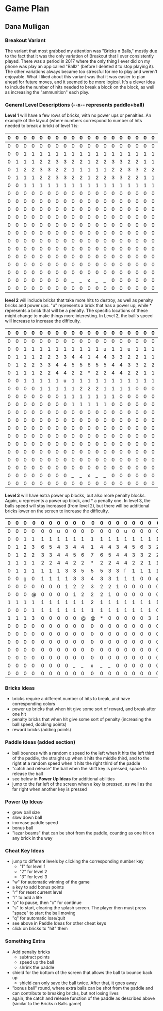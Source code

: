 # Game Plan
## Dana Mulligan

### Breakout Variant
The variant that most grabbed my attention was "Bricks n Balls,"
mostly due to the fact that it was the only variation of Breakout that I ever 
consistently played. There was a period in 2017 where the only thing I ever did
on my phone was play an app called "Ballz" (before I deleted it to stop playing it).
The other variations always became too stressful for me to play and weren't enjoyable. 
What I liked about this variant was that it was easier to plan ahead for future moves,
and it seemed to be more logical. It's a clever idea to include the number of hits needed
to break a block on the block, as well as increasing the "ammunition" each play. 
### General Level Descriptions (--x-- represents paddle+ball)
**Level 1** will have a few rows of bricks, with no power ups or penalties.
An example of the layout (where numbers correspond to number of hits needed
to break a brick) of level 1 is:

|0|0|0|0|0|0|0|0|0|0|0|0|0|0|0|0|0|0|0|0|0|
---|---|---|---|---|---|---|---|---|---|---|---|---|---|---|---|---|---|---|---|---
|0|0|0|0|0|0|0|0|0|0|0|0|0|0|0|0|0|0|0|0|0|
|0|0|1|1|1|1|1|1|1|1|1|1|1|1|1|1|1|1|1|0|0|
|0|1|1|1|2|2|3|3|2|2|1|2|2|3|3|2|2|1|1|1|0|
|0|1|2|2|3|3|2|2|1|1|1|1|1|2|2|3|3|2|2|1|0|
|0|1|1|1|2|2|3|3|2|2|1|2|2|3|3|2|2|1|1|1|0|
|0|0|1|1|1|1|1|1|1|1|1|1|1|1|1|1|1|1|1|0|0|
|0|0|0|0|0|0|0|0|0|0|0|0|0|0|0|0|0|0|0|0|0|
|0|0|0|0|0|0|0|0|0|0|0|0|0|0|0|0|0|0|0|0|0|
|0|0|0|0|0|0|0|0|0|0|0|0|0|0|0|0|0|0|0|0|0|
|0|0|0|0|0|0|0|0|0|0|0|0|0|0|0|0|0|0|0|0|0|
|0|0|0|0|0|0|0|0|0|0|0|0|0|0|0|0|0|0|0|0|0|
|0|0|0|0|0|0|0|0|0|0|0|0|0|0|0|0|0|0|0|0|0|
|0|0|0|0|0|0|0|0|0|0|0|0|0|0|0|0|0|0|0|0|0|
|0|0|0|0|0|0|0|0|0|0|0|0|0|0|0|0|0|0|0|0|0|
|0|0|0|0|0|0|0|0|0|0|0|0|0|0|0|0|0|0|0|0|0|
|0|0|0|0|0|0|0|0|0|0|0|0|0|0|0|0|0|0|0|0|0|
|0|0|0|0|0|0|0|0|0|0|0|0|0|0|0|0|0|0|0|0|0|
|0|0|0|0|0|0|0|0|_|_|x|_|_|0|0|0|0|0|0|0|0|
|0|0|0|0|0|0|0|0|0|0|0|0|0|0|0|0|0|0|0|0|0|

**level 2** will include bricks that take more hits to destroy, as
well as penalty bricks and power ups. "u" represents a brick that
has a power up, while * represents a brick that will be a penalty. 
The specific locations of these might change to make things more interesting.
In Level 2, the ball's speed will increase to increase the difficulty.

|0|0|0|0|0|0|0|0|0|0|0|0|0|0|0|0|0|0|0|0|0|
---|---|---|---|---|---|---|---|---|---|---|---|---|---|---|---|---|---|---|---|---
|0|0|0|0|0|0|0|0|0|0|0|0|0|0|0|0|0|0|0|0|0|
|0|0|1|1|1|1|1|1|1|1|1|1|u|1|1|u|1|1|1|0|0|
|0|1|1|1|2|2|3|3|4|4|1|4|4|3|3|2|2|1|1|1|0|
|0|1|2|2|3|3|4|4|5|5|6|5|5|4|4|3|3|2|2|1|0|
|0|1|1|1|2|2|4|4|2|2|*|2|2|4|4|2|2|1|1|1|0|
|0|0|1|1|1|1|1|u|1|1|1|1|1|1|1|1|1|1|1|0|0|
|0|0|0|0|1|1|1|1|1|2|2|2|1|1|1|1|0|0|0|0|0|
|0|0|0|0|0|0|0|1|1|1|1|1|1|1|0|0|0|0|0|0|0|
|0|0|0|0|0|0|0|0|1|1|1|1|1|0|0|0|0|0|0|0|0|
|0|0|0|0|0|0|0|0|0|0|0|0|0|0|0|0|0|0|0|0|0|
|0|0|0|0|0|0|0|0|0|0|0|0|0|0|0|0|0|0|0|0|0|           
|0|0|0|0|0|0|0|0|0|0|0|0|0|0|0|0|0|0|0|0|0|
|0|0|0|0|0|0|0|0|0|0|0|0|0|0|0|0|0|0|0|0|0|           
|0|0|0|0|0|0|0|0|0|0|0|0|0|0|0|0|0|0|0|0|0|
|0|0|0|0|0|0|0|0|0|0|0|0|0|0|0|0|0|0|0|0|0|           
|0|0|0|0|0|0|0|0|0|0|0|0|0|0|0|0|0|0|0|0|0|
|0|0|0|0|0|0|0|0|0|0|0|0|0|0|0|0|0|0|0|0|0|           
|0|0|0|0|0|0|0|0|_|_|x|_|_|0|0|0|0|0|0|0|0|
|0|0|0|0|0|0|0|0|0|0|0|0|0|0|0|0|0|0|0|0|0|

**Level 3** will have extra power up blocks, but also more penalty blocks.
 Again, u represents a power up block, and * a penalty one. In level 3, the
 balls speed will stay increased (from level 2), but there will be additional
 bricks lower on the screen to increase the difficulty.
 
|0|0|0|0|0|0|0|0|0|0|0|0|0|0|0|0|0|0|0|0|0
---|---|---|---|---|---|---|---|---|---|---|---|---|---|---|---|---|---|---|---|---
|0|0|0|0|0|0|u|0|0|0|0|0|0|0|u|0|0|0|0|0|0|
|0|0|1|1|1|1|1|1|1|1|1|1|1|1|1|1|1|1|1|0|0|
|0|1|2|3|6|5|4|3|4|4|1|4|4|3|4|5|6|3|2|1|0|
|0|1|2|2|3|3|4|4|5|6|7|6|5|4|4|3|3|2|2|1|0|
|1|1|1|1|2|2|4|4|2|2|*|2|2|4|4|2|2|1|1|1|1|
|0|1|1|1|1|1|1|3|3|5|5|5|3|3|f|1|1|1|1|1|0|
|0|0|g|0|1|1|1|1|3|3|4|3|3|1|1|1|0|0|@|0|0|
|0|0|0|0|0|0|0|1|2|2|3|2|2|1|0|0|0|0|0|0|0|
|0|0|0|@|0|0|0|0|1|2|2|2|1|0|0|0|0|0|0|0|0|
|1|1|1|1|1|1|1|1|1|1|2|1|1|1|1|1|1|1|1|1|1|
|0|0|0|1|1|1|1|1|1|1|1|1|1|1|1|1|1|1|0|0|0|
|1|1|1|3|0|0|0|0|0|@|@|*|0|0|0|0|0|3|1|1|1|
|0|0|0|0|0|0|0|0|0|0|0|0|0|0|0|0|0|0|0|0|0|
|0|0|0|0|0|0|0|0|0|0|0|0|0|0|0|0|0|0|0|0|0|
|0|0|0|0|0|0|0|0|0|0|0|0|0|0|0|0|0|0|0|0|0|
|0|0|0|0|0|0|0|0|0|0|0|0|0|0|0|0|0|0|0|0|0|
|0|0|0|0|0|0|0|0|0|0|0|0|0|0|0|0|0|0|0|0|0|
|0|0|0|0|0|0|0|0|_|_|x|_|_|0|0|0|0|0|0|0|0|
|0|0|0|0|0|0|0|0|0|0|0|0|0|0|0|0|0|0|0|0|0|

### Bricks Ideas
 - bricks require a different number of hits to break, and have corresponding colors
 - power up bricks that when hit give some sort of reward, and break after one hit
 - penalty bricks that when hit give some sort of penalty (increasing the ball speed, docking points)
 - reward bricks (adding points)

### Paddle Ideas (added section)
 - ball bounces with a random x speed to the left when it hits the left third of the paddle,
 the straight up when it hits the middle third, and to the right at a random speed when it hits
 the right third of the paddle
 - "catch and release" the ball when the shift key is pressed, space to release the ball
 - see below in **Power Up Ideas** for additional abilities
 - jump to the far left of the screen when a key is pressed, as well as the far right when another key is pressed
 
### Power Up Ideas
 - grow ball size
 - slow down ball 
 - increase paddle speed
 - bonus ball
 - "lazar beams" that can be shot from the paddle, counting as one hit on any brick in the way

### Cheat Key Ideas
 - jump to different levels by clicking the corresponding number key
    * "1" for level 1
    * "2" for level 2
    * "3" for level 3
 - "w" for automatic winning of the game
 - a key to add bonus points
 - "r" for reset current level 
 - "l" to add a life
 - "p" to pause, then "c" for continue
 - "s" to start, clearing the splash screen. The player then must press "space" to
 start the ball moving
 - "q" for automatic lose/quit
 - see above in Paddle Ideas for other cheat keys
 - click on bricks to "hit" them
 
### Something Extra
 - Add penalty bricks
   * subtract points
   * speed up the ball
   * shrink the paddle
 - shield for the bottom of the screen that allows the ball to bounce back up
    * shield can only save the ball twice. After that, it goes away
 - "bonus ball" round, where extra balls can be shot from the paddle
  and can contribute to breaking bricks, but not losing lives
  - again, the catch and release function of the paddle as described above
  (similar to the Bricks n Balls game)